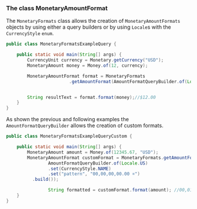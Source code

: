 ### The class MonetaryAmountFormat

The `MonetaryFormats` class allows the creation of `MonetaryAmountFormats` objects by using either a query builders or by using `Locale`s with the `CurrencyStyle` `enum`.


```java
public class MonetaryFormatsExampleQuery {

    public static void main(String[] args) {
        CurrencyUnit currency = Monetary.getCurrency("USD");
        MonetaryAmount money = Money.of(12, currency);

        MonetaryAmountFormat format = MonetaryFormats
                        .getAmountFormat(AmountFormatQueryBuilder.of(Locale.US).set(CurrencyStyle.SYMBOL).build());


        String resultText = format.format(money);//$12.00
    }
}
```
As shown the previous and following examples the `AmountFormatQueryBuilder` allows the creation of custom formats.

```java
public class MonetaryFormatsExampleQueryCustom {

    public static void main(String[] args) {
    	MonetaryAmount amount = Money.of(12345.67, "USD");
    	MonetaryAmountFormat customFormat = MonetaryFormats.getAmountFormat(
    			AmountFormatQueryBuilder.of(Locale.US)
    			.set(CurrencyStyle.NAME)
    			.set("pattern", "00,00,00,00.00 ¤")
          .build());

    			String formatted = customFormat.format(amount); //00,01,23,45.67 US Dollar
    }
}
```
